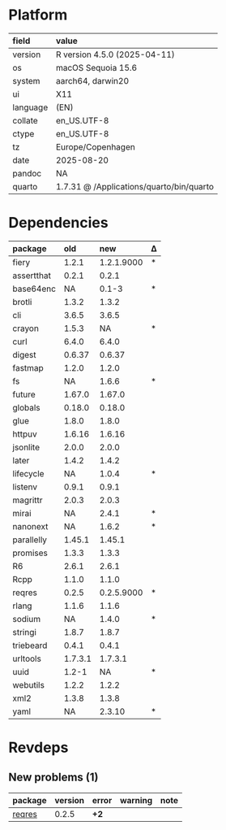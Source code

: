 # Platform

|field    |value                                    |
|:--------|:----------------------------------------|
|version  |R version 4.5.0 (2025-04-11)             |
|os       |macOS Sequoia 15.6                       |
|system   |aarch64, darwin20                        |
|ui       |X11                                      |
|language |(EN)                                     |
|collate  |en_US.UTF-8                              |
|ctype    |en_US.UTF-8                              |
|tz       |Europe/Copenhagen                        |
|date     |2025-08-20                               |
|pandoc   |NA                                       |
|quarto   |1.7.31 @ /Applications/quarto/bin/quarto |

# Dependencies

|package    |old     |new        |Δ  |
|:----------|:-------|:----------|:--|
|fiery      |1.2.1   |1.2.1.9000 |*  |
|assertthat |0.2.1   |0.2.1      |   |
|base64enc  |NA      |0.1-3      |*  |
|brotli     |1.3.2   |1.3.2      |   |
|cli        |3.6.5   |3.6.5      |   |
|crayon     |1.5.3   |NA         |*  |
|curl       |6.4.0   |6.4.0      |   |
|digest     |0.6.37  |0.6.37     |   |
|fastmap    |1.2.0   |1.2.0      |   |
|fs         |NA      |1.6.6      |*  |
|future     |1.67.0  |1.67.0     |   |
|globals    |0.18.0  |0.18.0     |   |
|glue       |1.8.0   |1.8.0      |   |
|httpuv     |1.6.16  |1.6.16     |   |
|jsonlite   |2.0.0   |2.0.0      |   |
|later      |1.4.2   |1.4.2      |   |
|lifecycle  |NA      |1.0.4      |*  |
|listenv    |0.9.1   |0.9.1      |   |
|magrittr   |2.0.3   |2.0.3      |   |
|mirai      |NA      |2.4.1      |*  |
|nanonext   |NA      |1.6.2      |*  |
|parallelly |1.45.1  |1.45.1     |   |
|promises   |1.3.3   |1.3.3      |   |
|R6         |2.6.1   |2.6.1      |   |
|Rcpp       |1.1.0   |1.1.0      |   |
|reqres     |0.2.5   |0.2.5.9000 |*  |
|rlang      |1.1.6   |1.1.6      |   |
|sodium     |NA      |1.4.0      |*  |
|stringi    |1.8.7   |1.8.7      |   |
|triebeard  |0.4.1   |0.4.1      |   |
|urltools   |1.7.3.1 |1.7.3.1    |   |
|uuid       |1.2-1   |NA         |*  |
|webutils   |1.2.2   |1.2.2      |   |
|xml2       |1.3.8   |1.3.8      |   |
|yaml       |NA      |2.3.10     |*  |

# Revdeps

## New problems (1)

|package |version |error  |warning |note |
|:-------|:-------|:------|:-------|:----|
|[reqres](problems.md#reqres)|0.2.5   |__+2__ |        |     |

